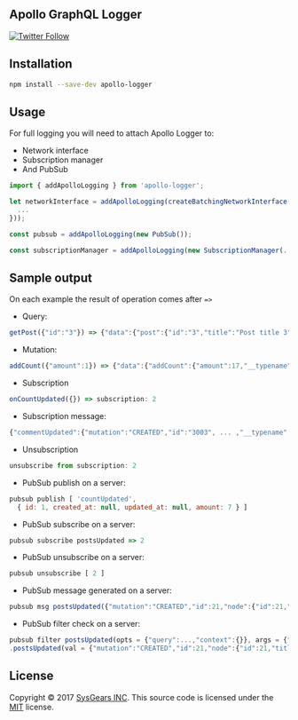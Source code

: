 ## Apollo GraphQL Logger

[![Twitter Follow](https://img.shields.io/twitter/follow/sysgears.svg?style=social)](https://twitter.com/sysgears)

## Installation

```bash
npm install --save-dev apollo-logger
```

## Usage

For full logging you will need to attach Apollo Logger to:
- Network interface
- Subscription manager 
- And PubSub

``` js
import { addApolloLogging } from 'apollo-logger';

let networkInterface = addApolloLogging(createBatchingNetworkInterface({
  ...
}));

const pubsub = addApolloLogging(new PubSub());

const subscriptionManager = addApolloLogging(new SubscriptionManager(...));
```

## Sample output

On each example the result of operation comes after `=>`

- Query:
``` js
getPost({"id":"3"}) => {"data":{"post":{"id":"3","title":"Post title 3", "__typename":"Post"}}}
```

- Mutation:
``` js
addCount({"amount":1}) => {"data":{"addCount":{"amount":17,"__typename":"Count"}}}
```

- Subscription
``` js
onCountUpdated({}) => subscription: 2
```

- Subscription message:
``` js
{"commentUpdated":{"mutation":"CREATED","id":"3003", ... ,"__typename":"UpdateCommentPayload"}}
```

- Unsubscription
``` js
unsubscribe from subscription: 2
```

- PubSub publish on a server:
``` js
pubsub publish [ 'countUpdated',
  { id: 1, created_at: null, updated_at: null, amount: 7 } ]
```

- PubSub subscribe on a server:
``` js
pubsub subscribe postsUpdated => 2
```

- PubSub unsubscribe on a server:
``` js
pubsub unsubscribe [ 2 ]
```

- PubSub message generated on a server:
``` js
pubsub msg postsUpdated({"mutation":"CREATED","id":21,"node":{"id":21,"title":"New post 1"}})
```

- PubSub filter check on a server:
``` js
pubsub filter postsUpdated(opts = {"query":...,"context":{}}, args = {"endCursor":10}, name = postsUpdated)
.postsUpdated(val = {"mutation":"CREATED","id":21,"node":{"id":21,"title":"New post 1"}}, ctx = {}) => true
```

## License
Copyright © 2017 [SysGears INC]. This source code is licensed under the [MIT] license.

[MIT]: LICENSE
[SysGears INC]: http://sysgears.com
